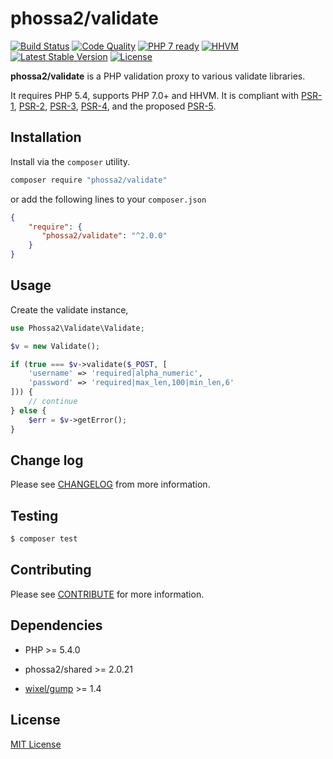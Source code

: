 # phossa2/validate
[![Build Status](https://travis-ci.org/phossa2/validate.svg?branch=master)](https://travis-ci.org/phossa2/validate)
[![Code Quality](https://scrutinizer-ci.com/g/phossa2/validate/badges/quality-score.png?b=master)](https://scrutinizer-ci.com/g/phossa2/validate/)
[![PHP 7 ready](http://php7ready.timesplinter.ch/phossa2/validate/master/badge.svg)](https://travis-ci.org/phossa2/validate)
[![HHVM](https://img.shields.io/hhvm/phossa2/validate.svg?style=flat)](http://hhvm.h4cc.de/package/phossa2/validate)
[![Latest Stable Version](https://img.shields.io/packagist/vpre/phossa2/validate.svg?style=flat)](https://packagist.org/packages/phossa2/validate)
[![License](https://poser.pugx.org/phossa2/validate/license)](http://mit-license.org/)

**phossa2/validate** is a PHP validation proxy to various validate libraries.

It requires PHP 5.4, supports PHP 7.0+ and HHVM. It is compliant with [PSR-1][PSR-1],
[PSR-2][PSR-2], [PSR-3][PSR-3], [PSR-4][PSR-4], and the proposed [PSR-5][PSR-5].

[PSR-1]: http://www.php-fig.org/psr/psr-1/ "PSR-1: Basic Coding Standard"
[PSR-2]: http://www.php-fig.org/psr/psr-2/ "PSR-2: Coding Style Guide"
[PSR-3]: http://www.php-fig.org/psr/psr-3/ "PSR-3: Logger Interface"
[PSR-4]: http://www.php-fig.org/psr/psr-4/ "PSR-4: Autoloader"
[PSR-5]: https://github.com/phpDocumentor/fig-standards/blob/master/proposed/phpdoc.md "PSR-5: PHPDoc"

Installation
---
Install via the `composer` utility.

```bash
composer require "phossa2/validate"
```

or add the following lines to your `composer.json`

```json
{
    "require": {
       "phossa2/validate": "^2.0.0"
    }
}
```

Usage
---

Create the validate instance,

```php
use Phossa2\Validate\Validate;

$v = new Validate();

if (true === $v->validate($_POST, [
    'username' => 'required|alpha_numeric',
    'password' => 'required|max_len,100|min_len,6'
])) {
    // continue
} else {
    $err = $v->getError();
}
```

Change log
---

Please see [CHANGELOG](CHANGELOG.md) from more information.

Testing
---

```bash
$ composer test
```

Contributing
---

Please see [CONTRIBUTE](CONTRIBUTE.md) for more information.

Dependencies
---

- PHP >= 5.4.0

- phossa2/shared >= 2.0.21

- [wixel/gump](https://github.com/Wixel/GUMP) >= 1.4

License
---

[MIT License](http://mit-license.org/)
